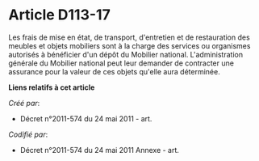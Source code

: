 # Article D113-17

Les frais de mise en état, de transport, d'entretien et de restauration des meubles et objets mobiliers sont à la charge des
services ou organismes autorisés à bénéficier d'un dépôt du Mobilier national. L'administration générale du Mobilier national
peut leur demander de contracter une assurance pour la valeur de ces objets qu'elle aura déterminée.

**Liens relatifs à cet article**

_Créé par_:

  - Décret n°2011-574 du 24 mai 2011  - art.

_Codifié par_:

  - Décret n°2011-574 du 24 mai 2011 Annexe - art.
